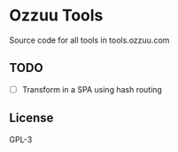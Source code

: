 # Ozzuu Tools

Source code for all tools in tools.ozzuu.com

## TODO

- [ ] Transform in a SPA using hash routing

## License

GPL-3
